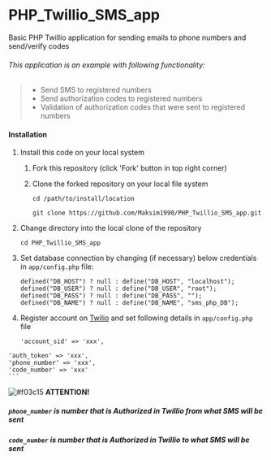 # PHP_Twillio_SMS_app
Basic PHP Twillio application for sending emails to phone numbers and send/verify codes

###### This application is an example with following functionality:

> - Send SMS to registered numbers
> - Send authorization codes to registered numbers
> - Validation of authorization codes that were sent to registered numbers


#### Installation

1. Install this code on your local system
     
    1. Fork this repository (click 'Fork' button in top right corner)
    2. Clone the forked repository on your local file system
    
        ```
        cd /path/to/install/location
        
        git clone https://github.com/Maksim1990/PHP_Twillio_SMS_app.git
        ```

2. Change directory into the local clone of the repository

    ```
    cd PHP_Twillio_SMS_app
    ```

 3. Set database connection by changing (if necessary) below credentials in `app/config.php` file: 
     ```
    defined("DB_HOST") ? null : define("DB_HOST", "localhost");
    defined("DB_USER") ? null : define("DB_USER", "root");
    defined("DB_PASS") ? null : define("DB_PASS", "");
    defined("DB_NAME") ? null : define("DB_NAME", "sms_php_DB");
    ```
    
  4. Register account on [Twilio](https://www.twilio.com) and set following details in `app/config.php` file
  
     ```
     'account_sid' => 'xxx',
    'auth_token' => 'xxx',
    'phone_number' => 'xxx',
    'code_number' => 'xxx'
    ```

 ![#f03c15](https://placehold.it/15/f03c15/000000?text=+)   **ATTENTION!**

 #####  `phone_number` is number that is Authorized in Twillio from what SMS will be sent
   
 #####  `code_number` is number that is Authorized in Twillio to what SMS will be sent
